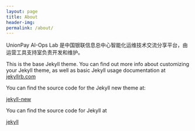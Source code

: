 ```yaml
---
layout: page
title: About
header-img:
permalink: /about/
---
```

UnionPay AI-Ops Lab 是中国银联信息总中心智能化运维技术交流分享平台，由运营工具支持室负责开发和维护。

This is the base Jekyll theme. You can find out more info about customizing your Jekyll theme, as well as basic Jekyll usage documentation at [jekyllrb.com](http://jekyllrb.com/)

You can find the source code for the Jekyll new theme at:

[jekyll-new](https://github.com/jglovier/jekyll-new)

You can find the source code for Jekyll at

[jekyll](https://github.com/jekyll/jekyll)
